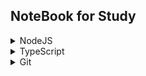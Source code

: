 ## NoteBook for Study

<details>
  <summary>NodeJS</summary>
  
  1. [CommonJS vs AMD vs RequireJS vs ES6 Modules](https://github.com/haoyunfeix/note/issues/2)
  2. list
     * With some
     * Sub bullets
</details>
<details>
  <summary>TypeScript</summary>
  
  1. [Typescript advantages ans disadvantages](https://github.com/haoyunfeix/note/issues/10)
  2. 
</details>
<details>
  <summary>Git</summary>
  
  1. [git branch 排序及显示更多](https://github.com/haoyunfeix/note/issues/13)
  2. 
</details>
